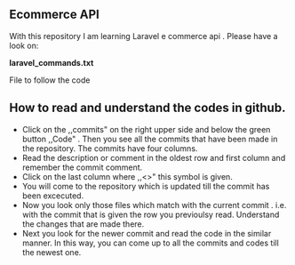 ## Ecommerce API

With this repository I am learning Laravel e commerce api . 
Please have a look on:
 
 **laravel_commands.txt**
 
 File to follow the code 

## How to read and understand the codes in github. 

- Click on the ,,commits" on the right upper side and  below the green button ,,Code" . Then you see all the  commits that have been made in the repository. The commits have four columns.
- Read the description or comment in the oldest row and first column and remember the commit comment.
- Click on the last column where ,,<>" this symbol is given. 
- You will come to the repository which is updated till the commit has been excecuted. 
- Now you look only those files which match with the current commit . i.e. with the commit that is given  the row you previoulsy read. Understand the changes that are made there.
- Next you look for the newer commit and read the code in the similar manner. In this way, you can come up to all the commits and codes till the newest one.
